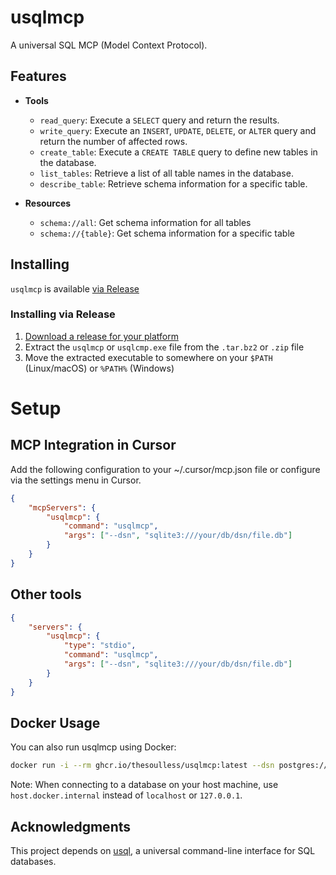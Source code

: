 # usqlmcp

A universal SQL MCP (Model Context Protocol).

[releases]: https://github.com/thesoulless/usqlmcp/releases "Releases"

## Features

- **Tools**
  - `read_query`: Execute a `SELECT` query and return the results.
  - `write_query`: Execute an `INSERT`, `UPDATE`, `DELETE`, or `ALTER` query and return the number of affected rows.
  - `create_table`: Execute a `CREATE TABLE` query to define new tables in the database.
  - `list_tables`: Retrieve a list of all table names in the database.
  - `describe_table`: Retrieve schema information for a specific table.

- **Resources**
  - `schema://all`: Get schema information for all tables
  - `schema://{table}`: Get schema information for a specific table

## Installing
`usqlmcp` is available [via Release][]

[via Release]: #installing-via-release

### Installing via Release

1. [Download a release for your platform][releases]
2. Extract the `usqlmcp` or `usqlcmp.exe` file from the `.tar.bz2` or `.zip` file
3. Move the extracted executable to somewhere on your `$PATH` (Linux/macOS) or
   `%PATH%` (Windows)

# Setup

## MCP Integration in Cursor

Add the following configuration to your ~/.cursor/mcp.json file or configure via the settings menu in Cursor.

```json
{
    "mcpServers": {
        "usqlmcp": {
            "command": "usqlmcp",
            "args": ["--dsn", "sqlite3:///your/db/dsn/file.db"]
        }
    }
}
```

## Other tools

```json
{
    "servers": {
        "usqlmcp": {
            "type": "stdio",
            "command": "usqlmcp",
            "args": ["--dsn", "sqlite3:///your/db/dsn/file.db"]
        }
    }
}
```

## Docker Usage

You can also run usqlmcp using Docker:

```bash
docker run -i --rm ghcr.io/thesoulless/usqlmcp:latest --dsn postgres://username:password@host.docker.internal:5432/dbname?sslmode=disable
```

Note: When connecting to a database on your host machine, use `host.docker.internal` instead of `localhost` or `127.0.0.1`.

## Acknowledgments

This project depends on [usql](https://github.com/xo/usql), a universal command-line interface for SQL databases.
